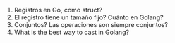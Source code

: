 1. Registros en Go, como struct?
2. El registro tiene un tamaño fijo? Cuánto en Golang?
3. Conjuntos? Las operaciones son siempre conjuntos?
4. What is the best way to cast in Golang?

